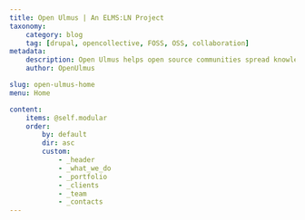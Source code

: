 ```yaml
---
title: Open Ulmus | An ELMS:LN Project
taxonomy:
    category: blog
    tag: [drupal, opencollective, FOSS, OSS, collaboration]
metadata:
    description: Open Ulmus helps open source communities spread knowledge by offering a space to build trainings available to anyone with the ELMS:LN platform that is open to anyone. Groups that build courses within Open Ulmus can offer training at tiered and free prices -- with a portion funds generated by students sent back to these groups to support their endeavors.
    author: OpenUlmus

slug: open-ulmus-home
menu: Home

content:
    items: @self.modular
    order:
        by: default
        dir: asc
        custom:
            - _header
            - _what_we_do
            - _portfolio
            - _clients
            - _team
            - _contacts
---
```

